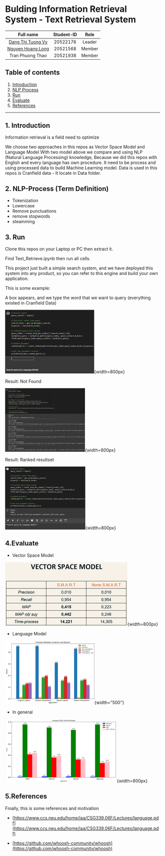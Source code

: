 # Bulding Information Retrieval System - Text Retrieval System

|Full name|Student-ID|Role|
|:--:|:--:|:--:|
| [Dang Thi Tuong Vy](https://github.com/TuongVy20522176) |20522176| Leader |
| [Nguyen Hoang Long](https://github.com/LongHoangNguyenH) |20521568| Member |
| Tran Phuong Thao |20521938| Member |

## Table of contents
1. [Introduction](#1-Introduction)
2. [NLP Process](#2-NLP-Process)
3. [Run](#3-Run)
4. [Evaluate](#4-Evaluate)
5. [References](#5-References)
---
## 1. Introduction
Information retrieval is a field need to optimize 

We choose two approaches in this repos as Vector Space Model and Language Model
With two model above we compare and using NLP (Natural Language Processing) knowledge, Because we did this repos with English 
and every language has own procedure. It need to be process and using processed data to build Machine Learning model.
Data is used in this repos is Cranfield data - It locate in Data folder.

## 2. NLP-Process (Term Definition)
+ Tokenization
+ Lowercase
+ Remove punctuations
+ remove stopwords
+ steamming
## 3. Run
Clone this repos on your Laptop or PC then extract it.

Find Text_Retrieve.ipynb then run all cells.

This project just built a simple search system, and we have deployed this system into any product, so you can refer to this engine and build your own application.

This is some example:

A box appears, and we type the word that we want to query (everything existed in Cranfield Data)

![A box appears)](./images/Result_0.png "Search Box"){width=800px}

Result: Not Found

![Not Found](./images/Result_1.png "Case 1"){width=800px}

Result: Ranked resultset

![Found](./images/Result_2.png "Case 2"){width=800px}

## 4.Evaluate
+ Vector Space Model
  
![VSM Evaluation](./images/VSM.png "VSM"){width=800px}

+ Language Model
  
![Language Model Evaluation](./images/Bigram_Unigram.png "Langguage model"){width="500"}
+ In general
  
![In General](./images/InGeneral.png "general"){width=800px}
## 5.References
Finally, this is some references and motivation

+ [https://www.ccs.neu.edu/home/jaa/CSG339.06F/Lectures/language.pdf](https://www.ccs.neu.edu/home/jaa/CSG339.06F/Lectures/language.pdf)
  
+ [https://github.com/whoosh-community/whoosh](https://github.com/whoosh-community/whoosh)



